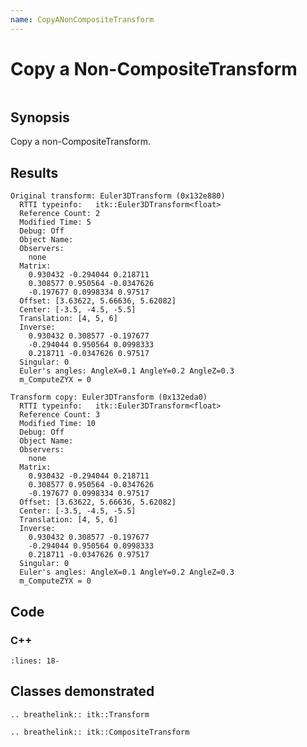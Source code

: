 ```yaml
---
name: CopyANonCompositeTransform
---
```


# Copy a Non-CompositeTransform

```{index} single: Transform pair: copy; Transform pair: clone; Transform
```

## Synopsis

Copy a non-CompositeTransform.

## Results

```none
Original transform: Euler3DTransform (0x132e880)
  RTTI typeinfo:   itk::Euler3DTransform<float>
  Reference Count: 2
  Modified Time: 5
  Debug: Off
  Object Name:
  Observers:
    none
  Matrix:
    0.930432 -0.294044 0.218711
    0.308577 0.950564 -0.0347626
    -0.197677 0.0998334 0.97517
  Offset: [3.63622, 5.66636, 5.62082]
  Center: [-3.5, -4.5, -5.5]
  Translation: [4, 5, 6]
  Inverse:
    0.930432 0.308577 -0.197677
    -0.294044 0.950564 0.0998333
    0.218711 -0.0347626 0.97517
  Singular: 0
  Euler's angles: AngleX=0.1 AngleY=0.2 AngleZ=0.3
  m_ComputeZYX = 0

Transform copy: Euler3DTransform (0x132eda0)
  RTTI typeinfo:   itk::Euler3DTransform<float>
  Reference Count: 3
  Modified Time: 10
  Debug: Off
  Object Name:
  Observers:
    none
  Matrix:
    0.930432 -0.294044 0.218711
    0.308577 0.950564 -0.0347626
    -0.197677 0.0998334 0.97517
  Offset: [3.63622, 5.66636, 5.62082]
  Center: [-3.5, -4.5, -5.5]
  Translation: [4, 5, 6]
  Inverse:
    0.930432 0.308577 -0.197677
    -0.294044 0.950564 0.0998333
    0.218711 -0.0347626 0.97517
  Singular: 0
  Euler's angles: AngleX=0.1 AngleY=0.2 AngleZ=0.3
  m_ComputeZYX = 0
```

## Code

### C++

```{literalinclude} Code.cxx
:lines: 18-
```

## Classes demonstrated

```{eval-rst}
.. breathelink:: itk::Transform
```

```{eval-rst}
.. breathelink:: itk::CompositeTransform
```
